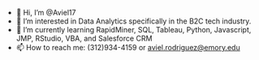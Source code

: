 - 👋 Hi, I’m @Aviel17
- 👀 I’m interested in Data Analytics specifically in the B2C tech industry.
- 🌱 I’m currently learning RapidMiner, SQL, Tableau, Python, Javascript, JMP, RStudio, VBA, and Salesforce CRM
- 📫 How to reach me: (312)934-4159 or aviel.rodriguez@emory.edu
